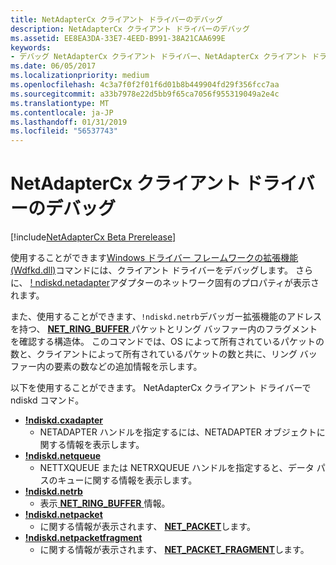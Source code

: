 ```yaml
---
title: NetAdapterCx クライアント ドライバーのデバッグ
description: NetAdapterCx クライアント ドライバーのデバッグ
ms.assetid: EE8EA3DA-33E7-4EED-B991-38A21CAA699E
keywords:
- デバッグ NetAdapterCx クライアント ドライバー、NetAdapterCx クライアント ドライバーのデバッグ
ms.date: 06/05/2017
ms.localizationpriority: medium
ms.openlocfilehash: 4c3a7f0f2f01f6d01b8b449904fd29f356fcc7aa
ms.sourcegitcommit: a33b7978e22d5bb9f65ca7056f955319049a2e4c
ms.translationtype: MT
ms.contentlocale: ja-JP
ms.lasthandoff: 01/31/2019
ms.locfileid: "56537743"
---
```

# <a name="debugging-a-netadaptercx-client-driver"></a>NetAdapterCx クライアント ドライバーのデバッグ

[!include[NetAdapterCx Beta Prerelease](../netcx-beta-prerelease.md)]

使用することができます[Windows ドライバー フレームワークの拡張機能 (Wdfkd.dll)](https://msdn.microsoft.com/library/windows/hardware/ff551876)コマンドには、クライアント ドライバーをデバッグします。  さらに、 [! ndiskd.netadapter](https://msdn.microsoft.com/library/windows/hardware/mt799821)アダプターのネットワーク固有のプロパティが表示されます。

また、使用することができます、`!ndiskd.netrb`デバッガー拡張機能のアドレスを持つ、 [ **NET_RING_BUFFER** ](https://docs.microsoft.com/windows-hardware/drivers/ddi/content/netringbuffer/ns-netringbuffer-_net_ring_buffer)パケットとリング バッファー内のフラグメントを確認する構造体。  このコマンドでは、OS によって所有されているパケットの数と、クライアントによって所有されているパケットの数と共に、リング バッファー内の要素の数などの追加情報を示します。

以下を使用することができます。 NetAdapterCx クライアント ドライバーで ndiskd コマンド。

*  [**!ndiskd.cxadapter**](https://msdn.microsoft.com/library/windows/hardware/mt808786)
    *  NETADAPTER ハンドルを指定するには、NETADAPTER オブジェクトに関する情報を表示します。
*  [**!ndiskd.netqueue**](https://msdn.microsoft.com/library/windows/hardware/mt808789)
    *  NETTXQUEUE または NETRXQUEUE ハンドルを指定すると、データ パスのキューに関する情報を表示します。
*  [**!ndiskd.netrb**](https://msdn.microsoft.com/library/windows/hardware/mt808790)
    *  表示[ **NET_RING_BUFFER** ](https://docs.microsoft.com/windows-hardware/drivers/ddi/content/netringbuffer/ns-netringbuffer-_net_ring_buffer)情報。
*  [**!ndiskd.netpacket**](https://msdn.microsoft.com/library/windows/hardware/mt808787)
    *  に関する情報が表示されます、 [ **NET_PACKET**](https://docs.microsoft.com/windows-hardware/drivers/ddi/content/netpacket/ns-netpacket-_net_packet)します。
*  [**!ndiskd.netpacketfragment**](https://msdn.microsoft.com/library/windows/hardware/mt808788)
    *  に関する情報が表示されます、 [ **NET_PACKET_FRAGMENT**](https://docs.microsoft.com/windows-hardware/drivers/ddi/content/netpacket/ns-netpacket-_net_packet_fragment)します。
